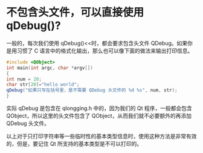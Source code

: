 # 不包含头文件，可以直接使用 qDebug()?

一般的，每次我们使用 qDebug()<<时，都会要求包含头文件 QDebug。如果你是用习惯了 C 语言中的格式化输出，那么也可以像下面的做法来输出打印信息。

```cpp
#include <QObject>
int main(int argc, char *argv[])
{
int num = 20;
char str[20]="hello world";
qDebug("如果只写在括号里，是不需要 QDebug 头文件的 %d %s", num, str);
}
```

实际 qDebug 是包含在 qlongging.h 中的，因为我们的 Qt 程序，一般都会包含 QObject，所以这里的头文件包含了 QObject，从而我们就不必要额外的再添加 QDebug 头文件。

以上对于只打印字符串等一些临时性的基本类型信息时，使用这种方法是非常有效的，但是，要记住 Qt 所支持的基本类型是不可以打印的。
